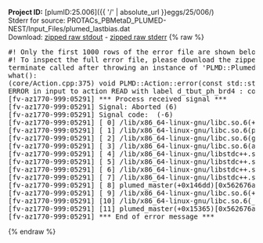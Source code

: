 **Project ID:** [plumID:25.006]({{ '/' | absolute_url }}eggs/25/006/)  
Stderr for source:  PROTACs_PBMetaD_PLUMED-NEST/Input_Files/plumed_lastbias.dat   
Download: [zipped raw stdout](plumed_lastbias.dat.plumed_master.stdout.txt.zip) - [zipped raw stderr](plumed_lastbias.dat.plumed_master.stderr.txt.zip) 
{% raw %}
<pre>
#! Only the first 1000 rows of the error file are shown below
#! To inspect the full error file, please download the zipped raw stderr file above
terminate called after throwing an instance of 'PLMD::Plumed::ExceptionError'
what():
(core/Action.cpp:375) void PLMD::Action::error(const std::string&) const
ERROR in input to action READ with label d_tbut_ph_brd4 : could not find file named ../colvar_distances.data
[fv-az1770-999:05291] *** Process received signal ***
[fv-az1770-999:05291] Signal: Aborted (6)
[fv-az1770-999:05291] Signal code:  (-6)
[fv-az1770-999:05291] [ 0] /lib/x86_64-linux-gnu/libc.so.6(+0x45330)[0x7f8f5cc45330]
[fv-az1770-999:05291] [ 1] /lib/x86_64-linux-gnu/libc.so.6(pthread_kill+0x11c)[0x7f8f5cc9eb2c]
[fv-az1770-999:05291] [ 2] /lib/x86_64-linux-gnu/libc.so.6(gsignal+0x1e)[0x7f8f5cc4527e]
[fv-az1770-999:05291] [ 3] /lib/x86_64-linux-gnu/libc.so.6(abort+0xdf)[0x7f8f5cc288ff]
[fv-az1770-999:05291] [ 4] /lib/x86_64-linux-gnu/libstdc++.so.6(+0xa5ff5)[0x7f8f5d0a5ff5]
[fv-az1770-999:05291] [ 5] /lib/x86_64-linux-gnu/libstdc++.so.6(+0xbb0da)[0x7f8f5d0bb0da]
[fv-az1770-999:05291] [ 6] /lib/x86_64-linux-gnu/libstdc++.so.6(_ZSt10unexpectedv+0x0)[0x7f8f5d0a5a55]
[fv-az1770-999:05291] [ 7] /lib/x86_64-linux-gnu/libstdc++.so.6(+0xa5a6f)[0x7f8f5d0a5a6f]
[fv-az1770-999:05291] [ 8] plumed_master(+0x146dd)[0x562676a486dd]
[fv-az1770-999:05291] [ 9] /lib/x86_64-linux-gnu/libc.so.6(+0x2a1ca)[0x7f8f5cc2a1ca]
[fv-az1770-999:05291] [10] /lib/x86_64-linux-gnu/libc.so.6(__libc_start_main+0x8b)[0x7f8f5cc2a28b]
[fv-az1770-999:05291] [11] plumed_master(+0x15365)[0x562676a49365]
[fv-az1770-999:05291] *** End of error message ***
</pre>
{% endraw %}
